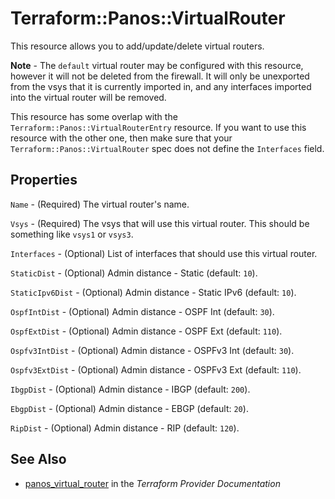 # Terraform::Panos::VirtualRouter

This resource allows you to add/update/delete virtual routers.

**Note** - The `default` virtual router may be configured with this resource,
however it will not be deleted from the firewall.  It will only be unexported
from the vsys that it is currently imported in, and any interfaces imported
into the virtual router will be removed.

This resource has some overlap with the `Terraform::Panos::VirtualRouterEntry`
resource.  If you want to use this resource with the other one, then make
sure that your `Terraform::Panos::VirtualRouter` spec does not define the
`Interfaces` field.

## Properties

`Name` - (Required) The virtual router's name.

`Vsys` - (Required) The vsys that will use this virtual router.  This should be something like `vsys1` or `vsys3`.

`Interfaces` - (Optional) List of interfaces that should use this virtual router.

`StaticDist` - (Optional) Admin distance - Static (default: `10`).

`StaticIpv6Dist` - (Optional) Admin distance - Static IPv6 (default: `10`).

`OspfIntDist` - (Optional) Admin distance - OSPF Int (default: `30`).

`OspfExtDist` - (Optional) Admin distance - OSPF Ext (default: `110`).

`Ospfv3IntDist` - (Optional) Admin distance - OSPFv3 Int (default: `30`).

`Ospfv3ExtDist` - (Optional) Admin distance - OSPFv3 Ext (default: `110`).

`IbgpDist` - (Optional) Admin distance - IBGP (default: `200`).

`EbgpDist` - (Optional) Admin distance - EBGP (default: `20`).

`RipDist` - (Optional) Admin distance - RIP (default: `120`).


## See Also

* [panos_virtual_router](https://www.terraform.io/docs/providers/panos/r/virtual_router.html) in the _Terraform Provider Documentation_